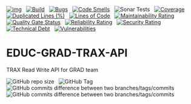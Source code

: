 [![img](https://img.shields.io/badge/Lifecycle-Experimental-339999)](https://github.com/bcgov/repomountie/blob/master/doc/lifecycle-badges.md) &nbsp;
[![Build](https://github.com/bcgov/EDUC-GRAD-TRAX-API/actions/workflows/on.pr.yml/badge.svg)](https://github.com/bcgov/EDUC-GRAD-TRAX-API/actions/workflows/on.pr.yml) &nbsp;
[![Bugs](https://sonarcloud.io/api/project_badges/measure?project=bcgov_EDUC-GRAD-TRAX-API&metric=bugs)](https://sonarcloud.io/summary/new_code?id=bcgov_EDUC-GRAD-TRAX-API) &nbsp;
[![Code Smells](https://sonarcloud.io/api/project_badges/measure?project=bcgov_EDUC-GRAD-TRAX-API&metric=code_smells)](https://sonarcloud.io/summary/new_code?id=bcgov_EDUC-GRAD-TRAX-API) &nbsp;
![Sonar Tests](https://img.shields.io/sonar/tests/bcgov_EDUC-GRAD-TRAX-API?compact_message&server=https%3A%2F%2Fsonarcloud.io) &nbsp;
[![Coverage](https://sonarcloud.io/api/project_badges/measure?project=bcgov_EDUC-GRAD-TRAX-API&metric=coverage)](https://sonarcloud.io/summary/new_code?id=bcgov_EDUC-GRAD-TRAX-API) &nbsp;
[![Duplicated Lines (%)](https://sonarcloud.io/api/project_badges/measure?project=bcgov_EDUC-GRAD-TRAX-API&metric=duplicated_lines_density)](https://sonarcloud.io/summary/new_code?id=bcgov_EDUC-GRAD-TRAX-API) &nbsp;
[![Lines of Code](https://sonarcloud.io/api/project_badges/measure?project=bcgov_EDUC-GRAD-TRAX-API&metric=ncloc)](https://sonarcloud.io/summary/new_code?id=bcgov_EDUC-GRAD-TRAX-API) &nbsp;
[![Maintainability Rating](https://sonarcloud.io/api/project_badges/measure?project=bcgov_EDUC-GRAD-TRAX-API&metric=sqale_rating)](https://sonarcloud.io/summary/new_code?id=bcgov_EDUC-GRAD-TRAX-API) &nbsp;
[![Quality Gate Status](https://sonarcloud.io/api/project_badges/measure?project=bcgov_EDUC-GRAD-TRAX-API&metric=alert_status)](https://sonarcloud.io/summary/new_code?id=bcgov_EDUC-GRAD-TRAX-API) &nbsp;
[![Reliability Rating](https://sonarcloud.io/api/project_badges/measure?project=bcgov_EDUC-GRAD-TRAX-API&metric=reliability_rating)](https://sonarcloud.io/summary/new_code?id=bcgov_EDUC-GRAD-TRAX-API) &nbsp;
[![Security Rating](https://sonarcloud.io/api/project_badges/measure?project=bcgov_EDUC-GRAD-TRAX-API&metric=security_rating)](https://sonarcloud.io/summary/new_code?id=bcgov_EDUC-GRAD-TRAX-API) &nbsp;
[![Technical Debt](https://sonarcloud.io/api/project_badges/measure?project=bcgov_EDUC-GRAD-TRAX-API&metric=sqale_index)](https://sonarcloud.io/summary/new_code?id=bcgov_EDUC-GRAD-TRAX-API) &nbsp;
[![Vulnerabilities](https://sonarcloud.io/api/project_badges/measure?project=bcgov_EDUC-GRAD-TRAX-API&metric=vulnerabilities)](https://sonarcloud.io/summary/new_code?id=bcgov_EDUC-GRAD-TRAX-API) &nbsp;

# EDUC-GRAD-TRAX-API 
TRAX Read Write API for GRAD team

![GitHub repo size](https://img.shields.io/github/repo-size/bcgov/EDUC-GRAD-TRAX-API) &nbsp;
![GitHub Tag](https://img.shields.io/github/v/tag/bcgov/EDUC-GRAD-TRAX-API) &nbsp;
![GitHub commits difference between two branches/tags/commits](https://img.shields.io/github/commits-difference/bcgov/EDUC-GRAD-TRAX-API?base=main&head=grad-release&label=grad-release%20-%3E%20main) &nbsp;
![GitHub commits difference between two branches/tags/commits](https://img.shields.io/github/commits-difference/bcgov/EDUC-GRAD-TRAX-API?base=grad-release&head=main&label=main%20-%3E%20grad-release) &nbsp;
